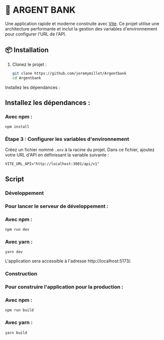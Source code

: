 # 🌟 ARGENT BANK

Une application rapide et moderne construite avec [Vite](https://vitejs.dev/). Ce projet utilise une architecture performante et inclut la gestion des variables d'environnement pour configurer l'URL de l'API.


## 📦 Installation

1. Clonez le projet :
   ```bash
   git clone https://github.com/jeremymillet/Argentbank
   cd Argentbank
   
 Installez les dépendances :

## Installez les dépendances :

### Avec npm :
`npm install`


### Étape 3 : Configurer les variables d'environnement

Créez un fichier nommé `.env` à la racine du projet. Dans ce fichier, ajoutez votre URL d'API en définissant la variable suivante :  

```env
VITE_URL_API="http://localhost:3001/api/v1"
```


## Script
### Développement

### Pour lancer le serveur de développement :
### Avec npm :
`npm run dev`
### Avec yarn :
`yarn dev`

L'application sera accessible à l'adresse http://localhost:5173/.

### Construction
### Pour construire l'application pour la production :
### Avec npm :
`npm run build`
### Avec yarn :
`yarn build`
